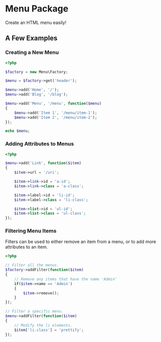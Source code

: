 # Menu Package

Create an HTML menu easily!

## A Few Examples

### Creating a New Menu

```php
<?php

$factory = new Menu\Factory;

$menu = $factory->get('header');

$menu->add('Home', '/');
$menu->add('Blog', '/blog');

$menu->add('Menu', '/menu', function($menu)
{
	$menu->add('Item 1', '/menu/item-1');
	$menu->add('Item 2', '/menu/item-2');
});

echo $menu;

```

### Adding Attributes to Menus

```php
<?php

$menu->add('Link', function($item)
{
	$item->url = '/uri';

	$item->link->id = 'a-id';
	$item->link->class = 'a-class';

	$item->label->id = 'li-id';
	$item->label->class = 'li-class';

	$item->list->id = 'ul-id';
	$item->list->class = 'ul-class';
});
```

### Filtering Menu Items

Filters can be used to either remove an item from a menu, or to add more attributes to an item.

```php
<?php

// Filter all the menus.
$factory->addFilter(function($item)
{
	// Remove any items that have the name 'Admin'
	if($item->name == 'Admin')
	{
		$item->remove();
	}
});

// Filter a specific menu.
$menu->addFilter(function($item)
{
	// Modify the li elements.
	$item['li.class'] = 'prettify';
});

```